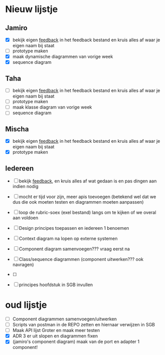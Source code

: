 # Nieuw lijstje
## Jamiro
- [x] bekijk eigen [feedback](./feedback/feedback-week2.md) in het feedback bestand en kruis alles af waar je eigen naam bij staat
- [ ] prototype maken
- [x] maak dynamische diagrammen van vorige week
- [x] sequence diagram
## Taha
- [ ] bekijk eigen [feedback](./feedback/feedback-week2.md) in het feedback bestand en kruis alles af waar je eigen naam bij staat
- [ ] prototype maken
- [ ] maak klasse diagram van vorige week
- [ ] sequence diagram

## Mischa
- [x] bekijk eigen [feedback](./feedback/feedback-week2.md) in het feedback bestand en kruis alles af waar je eigen naam bij staat
- [x] prototype maken
## Iedereen
- [ ] bekijk [feedback](./feedback/feedback-week2.md), en kruis alles af wat gedaan is en pas dingen aan indien nodig
- [ ] mocht er tijd voor zijn, meer apis toevoegen (betekend wel dat we dus die ook moeten testen en diagrammen moeten aanpassen)
- [ ] loop de rubric-soex (exel bestand) langs om te kijken of we overal aan voldoen
- [ ] Design principes toepassen en iedereen 1 benoemen
- [ ] Context diagram na lopen op externe systemen

- [ ] Component diagram samenvoegen??? vraag eerst na
- [ ] Class/sequence diagrammen (component uitwerken??? ook navragen)
- [ ] 
- [ ] principes hoofdstuk in SGB invullen




# oud lijstje
- [ ] Component diagrammen samenvoegen/uitwerken
- [ ] Scripts van postman in de REPO zetten en hiernaar verwijzen in SGB
- [ ] Maak API lijst Groter en maak meer testen
- [x] ADR 3 er uit slopen en diagrammen fixen
- [x] (jamiro's component diagram) maak van de port en adapter 1 component!